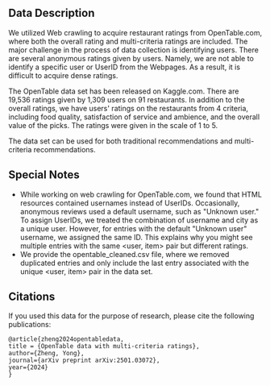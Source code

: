 ## Data Description

We utilized Web crawling to acquire restaurant ratings from OpenTable.com, where both the overall rating and multi-criteria ratings are included. The major challenge in the process of data collection is identifying users. There are several anonymous ratings given by users. Namely, we are not able to identify a specific user or UserID from the Webpages. As a result, it is difficult to acquire dense ratings.

The OpenTable data set has been released on Kaggle.com. There are 19,536 ratings given by 1,309 users on 91 restaurants. In addition to the overall ratings, we have users' ratings on the restaurants from 4 criteria, including food quality, satisfaction of service and ambience, and the overall value of the picks. The ratings were given in the scale of 1 to 5.

The data set can be used for both traditional recommendations and multi-criteria recommendations. 

## Special Notes

- While working on web crawling for OpenTable.com, we found that HTML resources contained usernames instead of UserIDs. Occasionally, anonymous reviews used a default username, such as "Unknown user." To assign UserIDs, we treated the combination of username and city as a unique user. However, for entries with the default "Unknown user" username, we assigned the same ID. This explains why you might see multiple entries with the same <user, item> pair but different ratings.
- We provide the opentable_cleaned.csv file, where we removed duplicated entries and only include the last entry associated with the unique <user, item> pair in the data set.

## Citations

If you used this data for the purpose of research, please cite the following publications:

```
@article{zheng2024opentabledata,
title = {OpenTable data with multi-criteria ratings},
author={Zheng, Yong},
journal={arXiv preprint arXiv:2501.03072},
year={2024}
}
```
